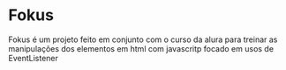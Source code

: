 # Fokus
Fokus é um projeto feito em conjunto com o curso da alura para treinar as manipulações dos elementos em html com javascritp focado em usos de EventListener
